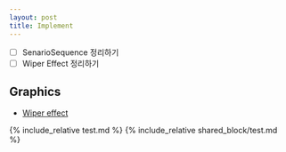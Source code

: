 ```yaml
---
layout: post
title: Implement
---
```


- [ ] SenarioSequence 정리하기
- [ ] Wiper Effect 정리하기

## Graphics

* [Wiper effect](/posts_implement/WiperEffect)

{% include_relative test.md %}
{% include_relative shared_block/test.md %}